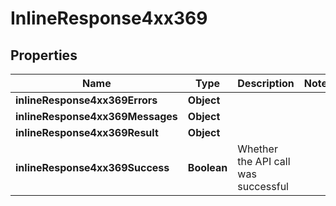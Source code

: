 # InlineResponse4xx369

## Properties
Name | Type | Description | Notes
------------ | ------------- | ------------- | -------------
**inlineResponse4xx369Errors** | **Object** |  | 
**inlineResponse4xx369Messages** | **Object** |  | 
**inlineResponse4xx369Result** | **Object** |  | 
**inlineResponse4xx369Success** | **Boolean** | Whether the API call was successful | 
